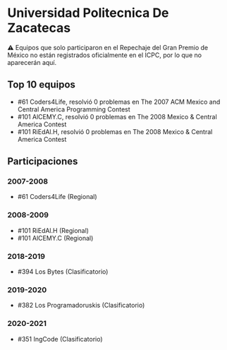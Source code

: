 # Universidad Politecnica De Zacatecas

:warning: Equipos que solo participaron en el Repechaje del Gran Premio de México no están registrados oficialmente en el ICPC, por lo que no aparecerán aquí.

## Top 10 equipos

- #61 Coders4Life, resolvió 0 problemas en The 2007 ACM Mexico and Central America Programming Contest
- #101 AlCEMY.C, resolvió 0 problemas en The 2008 Mexico & Central America Contest
- #101 RiEdAl.H, resolvió 0 problemas en The 2008 Mexico & Central America Contest

## Participaciones

### 2007-2008

- #61 Coders4Life (Regional)

### 2008-2009

- #101 RiEdAl.H (Regional)
- #101 AlCEMY.C (Regional)

### 2018-2019

- #394 Los Bytes (Clasificatorio)

### 2019-2020

- #382 Los Programadoruskis (Clasificatorio)

### 2020-2021

- #351 IngCode (Clasificatorio)



